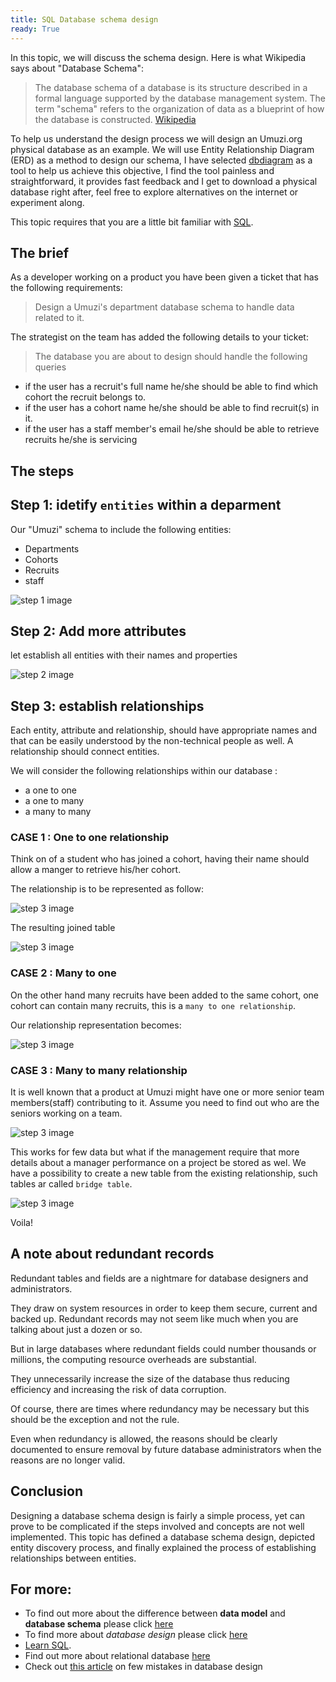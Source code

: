 ```yaml
---
title: SQL Database schema design
ready: True
---
```





In this topic, we will discuss the schema design. Here is what Wikipedia says about "Database Schema":

> The database schema of a database is its structure described in a formal language supported by the database management system. The term "schema" refers to the organization of data as a blueprint of how the database is constructed. [Wikipedia](https://en.wikipedia.org/wiki/Database_schema)

To help us understand the design process we will design an Umuzi.org physical database as an example. We will use Entity Relationship Diagram  (ERD) as a method to design our schema, I have selected [dbdiagram](https://dbdiagram.io) as a  tool to help us achieve this objective, I find the tool painless and straightforward, it provides fast feedback and I get to download a physical database right after, feel free to explore alternatives on the internet or experiment along.

This topic requires that you are a little bit familiar with [SQL](https://www.youtube.com/watch?v=27axs9dO7AE).

## The brief


As a developer working on a product you have been given a ticket that has the following requirements:
>Design a Umuzi's department database schema to handle data related to it.

The strategist on the team has added the following details to your ticket:
> The database you are about to design should handle the following queries
-  if the user has a recruit's full name he/she should be able to find which cohort the recruit belongs to.
-  if the user has a cohort name he/she should be able to find recruit(s) in it.
-  if the user has a staff member's email he/she should be able to retrieve recruits  he/she is servicing


## The steps

  Step 1:   idetify `entities` within a deparment
  ---

 Our "Umuzi" schema to include the following entities:

 - Departments
 - Cohorts
 - Recruits
 - staff

![step 1 image](./img/step_1.png)


  Step 2: Add more attributes
  ---
let establish all entities with their names and properties


![step 2 image](./img/step_2.png)

  Step 3: establish  relationships
  ---

  Each entity, attribute and relationship, should have appropriate names and that can be easily understood by the non-technical people as well. A relationship should connect entities.

 We will consider the following relationships within our  database :

- a one to one
- a one to many
- a many to many

### CASE 1 : One  to one relationship

Think on of a student who has joined a cohort,
having their name should allow a manger to retrieve his/her cohort.

The relationship is to be represented as follow:

![step 3 image](./img/one_one_rel.png)

The resulting joined table

![step 3 image](./img/one_one_result.png)

### CASE 2 : Many to one

On the other hand many recruits have been added to the same cohort, one cohort can contain many recruits, this is a `many to
one relationship`.

Our relationship representation becomes:

![step 3 image](./img/many_to_one_table.png)



### CASE 3 : Many to many relationship

 It is well known that a product at Umuzi might have one or more senior team members(staff) contributing to it. Assume you need to find out who are the seniors working on a team.

 ![step 3 image](./img/many_to_many_rel.png)

 This works for few data but what if the management require that more details about a manager performance on a project be stored as wel.
 We have a possibility to create a new table from the existing relationship, such tables ar called `bridge table`.

 ![step 3 image](./img/many_to_many_bridge.png)



Voila!

## A note about redundant records

Redundant tables and fields are a nightmare for database designers and administrators.

They draw on system resources in order to keep them secure, current and backed up. Redundant records may not seem like much when you are talking about just a dozen or so.

But in large databases where redundant fields could number thousands or millions, the computing resource overheads are substantial.

They unnecessarily increase the size of the database thus reducing efficiency and increasing the risk of data corruption.

Of course, there are times where redundancy may be necessary but this should be the exception and not the rule.

Even when redundancy is allowed, the reasons should be clearly documented to ensure removal by future database administrators when the reasons are no longer valid.

## Conclusion

Designing a database schema design is fairly a simple process, yet can prove to be complicated if the steps involved and concepts are not well implemented. This topic has defined a  database schema design, depicted entity discovery process, and finally explained the process of establishing relationships between entities.


## For more:

- To find out more about the difference between **data model** and **database schema** please click [here](https://www.quora.com/What-is-the-difference-between-a-data-model-and-database-schema)
- To find more about *database design* please click [here](https://www.guru99.com/database-design.html)
- [Learn SQL](https://www.w3schools.com/sql/sql_intro.asp).
- Find out more about relational database [here](https://dev.to/lmolivera/everything-you-need-to-know-about-relational-databases-3ejl)
- Check out [this article](https://likegeeks.com/database-design-mistakes/) on few mistakes in database design
